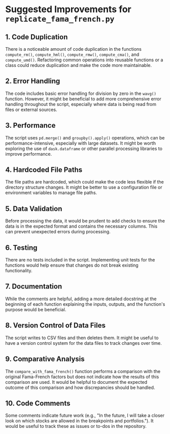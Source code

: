 # Suggested Improvements for `replicate_fama_french.py`

## 1. Code Duplication
There is a noticeable amount of code duplication in the functions `compute_rm()`, `compute_hml()`, `compute_rmw()`, `compute_cma()`, and `compute_umd()`. Refactoring common operations into reusable functions or a class could reduce duplication and make the code more maintainable.

## 2. Error Handling
The code includes basic error handling for division by zero in the `wavg()` function. However, it might be beneficial to add more comprehensive error handling throughout the script, especially where data is being read from files or external sources.

## 3. Performance
The script uses `pd.merge()` and `groupby().apply()` operations, which can be performance-intensive, especially with large datasets. It might be worth exploring the use of `dask.dataframe` or other parallel processing libraries to improve performance.

## 4. Hardcoded File Paths
The file paths are hardcoded, which could make the code less flexible if the directory structure changes. It might be better to use a configuration file or environment variables to manage file paths.

## 5. Data Validation
Before processing the data, it would be prudent to add checks to ensure the data is in the expected format and contains the necessary columns. This can prevent unexpected errors during processing.

## 6. Testing
There are no tests included in the script. Implementing unit tests for the functions would help ensure that changes do not break existing functionality.

## 7. Documentation
While the comments are helpful, adding a more detailed docstring at the beginning of each function explaining the inputs, outputs, and the function's purpose would be beneficial.

## 8. Version Control of Data Files
The script writes to CSV files and then deletes them. It might be useful to have a version control system for the data files to track changes over time.

## 9. Comparative Analysis
The `compare_with_fama_french()` function performs a comparison with the original Fama-French factors but does not indicate how the results of this comparison are used. It would be helpful to document the expected outcome of this comparison and how discrepancies should be handled.

## 10. Code Comments
Some comments indicate future work (e.g., "In the future, I will take a closer look on which stocks are allowed in the breakpoints and portfolios."). It would be useful to track these as issues or to-dos in the repository.
